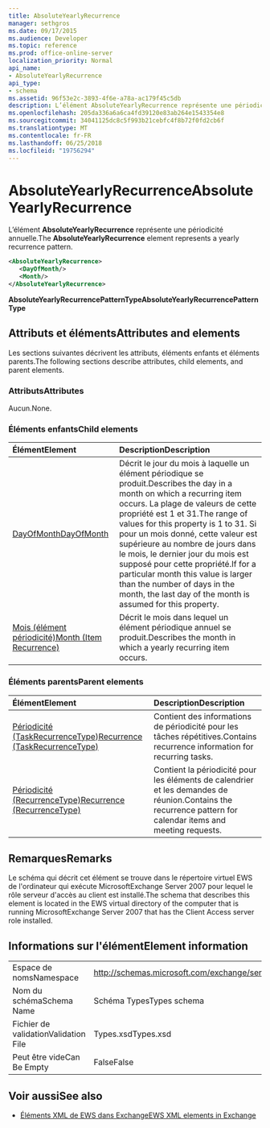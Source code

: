 ```yaml
---
title: AbsoluteYearlyRecurrence
manager: sethgros
ms.date: 09/17/2015
ms.audience: Developer
ms.topic: reference
ms.prod: office-online-server
localization_priority: Normal
api_name:
- AbsoluteYearlyRecurrence
api_type:
- schema
ms.assetid: 96f53e2c-3893-4f6e-a78a-ac179f45c5db
description: L’élément AbsoluteYearlyRecurrence représente une périodicité annuelle.
ms.openlocfilehash: 205da336a6a6ca4fd39120e83ab264e1543354e8
ms.sourcegitcommit: 34041125dc8c5f993b21cebfc4f8b72f0fd2cb6f
ms.translationtype: MT
ms.contentlocale: fr-FR
ms.lasthandoff: 06/25/2018
ms.locfileid: "19756294"
---
```

# <a name="absoluteyearlyrecurrence"></a><span data-ttu-id="a2fe7-103">AbsoluteYearlyRecurrence</span><span class="sxs-lookup"><span data-stu-id="a2fe7-103">AbsoluteYearlyRecurrence</span></span>

<span data-ttu-id="a2fe7-104">L’élément **AbsoluteYearlyRecurrence** représente une périodicité annuelle.</span><span class="sxs-lookup"><span data-stu-id="a2fe7-104">The **AbsoluteYearlyRecurrence** element represents a yearly recurrence pattern.</span></span> 
  
```xml
<AbsoluteYearlyRecurrence>
   <DayOfMonth/>
   <Month/>
</AbsoluteYearlyRecurrence>
```

 <span data-ttu-id="a2fe7-105">**AbsoluteYearlyRecurrencePatternType**</span><span class="sxs-lookup"><span data-stu-id="a2fe7-105">**AbsoluteYearlyRecurrencePatternType**</span></span>
## <a name="attributes-and-elements"></a><span data-ttu-id="a2fe7-106">Attributs et éléments</span><span class="sxs-lookup"><span data-stu-id="a2fe7-106">Attributes and elements</span></span>

<span data-ttu-id="a2fe7-107">Les sections suivantes décrivent les attributs, éléments enfants et éléments parents.</span><span class="sxs-lookup"><span data-stu-id="a2fe7-107">The following sections describe attributes, child elements, and parent elements.</span></span>
  
### <a name="attributes"></a><span data-ttu-id="a2fe7-108">Attributs</span><span class="sxs-lookup"><span data-stu-id="a2fe7-108">Attributes</span></span>

<span data-ttu-id="a2fe7-109">Aucun.</span><span class="sxs-lookup"><span data-stu-id="a2fe7-109">None.</span></span>
  
### <a name="child-elements"></a><span data-ttu-id="a2fe7-110">Éléments enfants</span><span class="sxs-lookup"><span data-stu-id="a2fe7-110">Child elements</span></span>

|<span data-ttu-id="a2fe7-111">**Élément**</span><span class="sxs-lookup"><span data-stu-id="a2fe7-111">**Element**</span></span>|<span data-ttu-id="a2fe7-112">**Description**</span><span class="sxs-lookup"><span data-stu-id="a2fe7-112">**Description**</span></span>|
|:-----|:-----|
|[<span data-ttu-id="a2fe7-113">DayOfMonth</span><span class="sxs-lookup"><span data-stu-id="a2fe7-113">DayOfMonth</span></span>](dayofmonth.md) <br/> |<span data-ttu-id="a2fe7-114">Décrit le jour du mois à laquelle un élément périodique se produit.</span><span class="sxs-lookup"><span data-stu-id="a2fe7-114">Describes the day in a month on which a recurring item occurs.</span></span> <span data-ttu-id="a2fe7-115">La plage de valeurs de cette propriété est 1 et 31.</span><span class="sxs-lookup"><span data-stu-id="a2fe7-115">The range of values for this property is 1 to 31.</span></span> <span data-ttu-id="a2fe7-116">Si pour un mois donné, cette valeur est supérieure au nombre de jours dans le mois, le dernier jour du mois est supposé pour cette propriété.</span><span class="sxs-lookup"><span data-stu-id="a2fe7-116">If for a particular month this value is larger than the number of days in the month, the last day of the month is assumed for this property.</span></span>  <br/> |
|[<span data-ttu-id="a2fe7-117">Mois (élément périodicité)</span><span class="sxs-lookup"><span data-stu-id="a2fe7-117">Month (Item Recurrence)</span></span>](month-item-recurrence.md) <br/> |<span data-ttu-id="a2fe7-118">Décrit le mois dans lequel un élément périodique annuel se produit.</span><span class="sxs-lookup"><span data-stu-id="a2fe7-118">Describes the month in which a yearly recurring item occurs.</span></span>  <br/> |
   
### <a name="parent-elements"></a><span data-ttu-id="a2fe7-119">Éléments parents</span><span class="sxs-lookup"><span data-stu-id="a2fe7-119">Parent elements</span></span>

|<span data-ttu-id="a2fe7-120">**Élément**</span><span class="sxs-lookup"><span data-stu-id="a2fe7-120">**Element**</span></span>|<span data-ttu-id="a2fe7-121">**Description**</span><span class="sxs-lookup"><span data-stu-id="a2fe7-121">**Description**</span></span>|
|:-----|:-----|
|[<span data-ttu-id="a2fe7-122">Périodicité (TaskRecurrenceType)</span><span class="sxs-lookup"><span data-stu-id="a2fe7-122">Recurrence (TaskRecurrenceType)</span></span>](recurrence-taskrecurrencetype.md) <br/> |<span data-ttu-id="a2fe7-123">Contient des informations de périodicité pour les tâches répétitives.</span><span class="sxs-lookup"><span data-stu-id="a2fe7-123">Contains recurrence information for recurring tasks.</span></span>  <br/> |
|[<span data-ttu-id="a2fe7-124">Périodicité (RecurrenceType)</span><span class="sxs-lookup"><span data-stu-id="a2fe7-124">Recurrence (RecurrenceType)</span></span>](recurrence-recurrencetype.md) <br/> |<span data-ttu-id="a2fe7-125">Contient la périodicité pour les éléments de calendrier et les demandes de réunion.</span><span class="sxs-lookup"><span data-stu-id="a2fe7-125">Contains the recurrence pattern for calendar items and meeting requests.</span></span>  <br/> |
   
## <a name="remarks"></a><span data-ttu-id="a2fe7-126">Remarques</span><span class="sxs-lookup"><span data-stu-id="a2fe7-126">Remarks</span></span>

<span data-ttu-id="a2fe7-127">Le schéma qui décrit cet élément se trouve dans le répertoire virtuel EWS de l'ordinateur qui exécute MicrosoftExchange Server 2007 pour lequel le rôle serveur d'accès au client est installé.</span><span class="sxs-lookup"><span data-stu-id="a2fe7-127">The schema that describes this element is located in the EWS virtual directory of the computer that is running MicrosoftExchange Server 2007 that has the Client Access server role installed.</span></span>
  
## <a name="element-information"></a><span data-ttu-id="a2fe7-128">Informations sur l'élément</span><span class="sxs-lookup"><span data-stu-id="a2fe7-128">Element information</span></span>

|||
|:-----|:-----|
|<span data-ttu-id="a2fe7-129">Espace de noms</span><span class="sxs-lookup"><span data-stu-id="a2fe7-129">Namespace</span></span>  <br/> |http://schemas.microsoft.com/exchange/services/2006/types  <br/> |
|<span data-ttu-id="a2fe7-130">Nom du schéma</span><span class="sxs-lookup"><span data-stu-id="a2fe7-130">Schema Name</span></span>  <br/> |<span data-ttu-id="a2fe7-131">Schéma Types</span><span class="sxs-lookup"><span data-stu-id="a2fe7-131">Types schema</span></span>  <br/> |
|<span data-ttu-id="a2fe7-132">Fichier de validation</span><span class="sxs-lookup"><span data-stu-id="a2fe7-132">Validation File</span></span>  <br/> |<span data-ttu-id="a2fe7-133">Types.xsd</span><span class="sxs-lookup"><span data-stu-id="a2fe7-133">Types.xsd</span></span>  <br/> |
|<span data-ttu-id="a2fe7-134">Peut être vide</span><span class="sxs-lookup"><span data-stu-id="a2fe7-134">Can Be Empty</span></span>  <br/> |<span data-ttu-id="a2fe7-135">False</span><span class="sxs-lookup"><span data-stu-id="a2fe7-135">False</span></span>  <br/> |
   
## <a name="see-also"></a><span data-ttu-id="a2fe7-136">Voir aussi</span><span class="sxs-lookup"><span data-stu-id="a2fe7-136">See also</span></span>

- [<span data-ttu-id="a2fe7-137">Éléments XML de EWS dans Exchange</span><span class="sxs-lookup"><span data-stu-id="a2fe7-137">EWS XML elements in Exchange</span></span>](ews-xml-elements-in-exchange.md)

